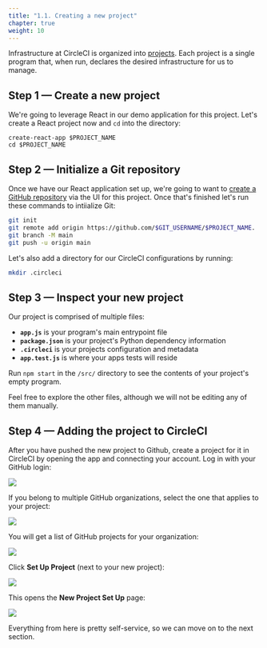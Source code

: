 ```yaml
---
title: "1.1. Creating a new project"
chapter: true
weight: 10
---
```


Infrastructure at CircleCI is organized into [projects](https://circleci.com/docs/2.0/project-build/). Each project is a single program that, when run, declares the desired infrastructure for us to manage.

## Step 1 &mdash; Create a new project

We're going to leverage React in our demo application for this project. Let's create a React project now and `cd` into the directory:

```
create-react-app $PROJECT_NAME
cd $PROJECT_NAME
```

## Step 2 &mdash; Initialize a Git repository

Once we have our React application set up, we're going to want to [create a GitHub repository](https://docs.github.com/en/github/getting-started-with-github/quickstart/create-a-repo) via the UI for this project. Once that's finished let's run these commands to intiialize Git:

```bash
git init
git remote add origin https://github.com/$GIT_USERNAME/$PROJECT_NAME.
git branch -M main
git push -u origin main
```

Let's also add a directory for our CircleCI configurations by running:

```bash
mkdir .circleci
```

## Step 3 &mdash; Inspect your new project

Our project is comprised of multiple files:

* **`app.js`** is your program's main entrypoint file
* **`package.json`** is your project's Python dependency information
* **`.circleci`** is your projects configuration and metadata
* **`app.test.js`** is where your apps tests will reside

Run `npm start` in the `/src/` directory to see the contents of your project's empty program.

Feel free to explore the other files, although we will not be editing any of them manually.

## Step 4 &mdash; Adding the project to CircleCI

After you have pushed the new project to Github, create a project for it in CircleCI by opening the app and connecting your account. Log in with your GitHub login:

![](https://production-cci-com.imgix.net/blog/media/2020-10-19-circleci-login.png?ixlib=rb-3.2.1&auto=format&fit=max&q=60&ch=DPR%2CWidth%2CViewport-Width%2CSave-Data&w=1347)

If you belong to multiple GitHub organizations, select the one that applies to your project:

![](https://production-cci-com.imgix.net/blog/media/2020-10-19-circleci-choose-org.png?ixlib=rb-3.2.1&auto=format&fit=max&q=60&ch=DPR%2CWidth%2CViewport-Width%2CSave-Data&w=1347)

You will get a list of GitHub projects for your organization:

![](https://production-cci-com.imgix.net/blog/media/2020-10-19-circleci-org-projects.png?ixlib=rb-3.2.1&auto=format&fit=max&q=60&ch=DPR%2CWidth%2CViewport-Width%2CSave-Data&w=1347)

Click **Set Up Project** (next to your new project):

![](https://production-cci-com.imgix.net/blog/media/2020-10-19-circleci-setup-project-coveralls-demo-ruby.png?ixlib=rb-3.2.1&auto=format&fit=max&q=60&ch=DPR%2CWidth%2CViewport-Width%2CSave-Data&w=1347)

This opens the **New Project Set Up** page:

![](https://production-cci-com.imgix.net/blog/media/2020-10-19-circleci-project-ready-prompt.png?ixlib=rb-3.2.1&auto=format&fit=max&q=60&ch=DPR%2CWidth%2CViewport-Width%2CSave-Data&w=1347)

Everything from here is pretty self-service, so we can move on to the next section.